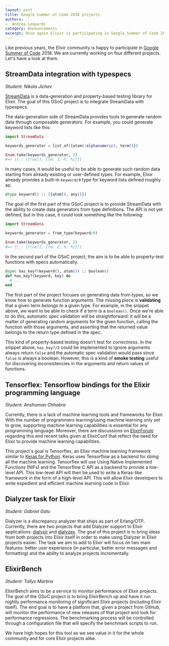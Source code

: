 ```yaml
---
layout: post
title: Google Summer of Code 2018 projects
authors:
-  Andrea Leopardi
category: Announcements
excerpt: Once again Elixir is participating in Google Summer of Code 2018. In this post, we'll have a look at the active projects.
---
```


Like previous years, the Elixir community is happy to participate in [Google Summer of Code][gsoc] 2018. We are currently working on four different projects. Let's have a look at them.

## StreamData integration with typespecs

*Student: Nikola Jichev*

[StreamData][stream_data] is a data-generation and property-based testing library for Elixir. The goal of this GSoC project is to integrate StreamData with typespecs.

The data-generation side of StreamData provides tools to generate random data through composable generators. For example, you could generate keyword lists like this:

```elixir
import StreamData

keywords_generator = list_of({atom(:alphanumeric), term()})

Enum.take(keywords_generator, 2)
#=> [[_: [true]], [tm: 2, h: %{}]]
```

In many cases, it would be useful to be able to generate such random data starting from already existing or user-defined types. For example, Elixir already provides a built-in `keyword/0` type for keyword lists defined roughly as:

```elixir
@type keyword() :: [{atom(), any()}]
```

The goal of the first part of this GSoC project is to provide StreamData with the ability to create data generators from type definitions. The API is not yet defined, but in this case, it could look something like the following:

```elixir
import StreamData

keywords_generator = from_type(keyword/0)

Enum.take(keywords_generator, 2)
#=> [[_: [true]], [tm: 2, h: %{}]]
```

In the second part of the GSoC project, the aim is to be able to property-test functions with specs automatically.

```elixir
@spec has_key?(keyword(), atom()) :: boolean()
def has_key?(keyword, key) do
  # ...
end
```

The first part of the project focuses on generating data from types, so we know how to generate function arguments. The missing piece is **validating** that a given term *belongs to* a given type. For example, in the snippet above, we want to be able to check if a term is a `boolean()`. Once we're able to do this, automatic spec validation will be straightforward: it will be a matter of generating random arguments for the given function, calling the function with those arguments, and asserting that the returned value belongs to the return type defined in the spec.

This kind of property-based testing doesn't test for *correctness*. In the snippet above, `has_key?/2` could be implemented to ignore arguments always return `false` and the automatic spec validation would pass since `false` is always a boolean. However, this is a kind of **smoke testing** useful for discovering inconsistencies in the arguments and return values of functions.

## Tensorflex: Tensorflow bindings for the Elixir programming language

*Student: Anshuman Chhabra*

Currently, there is a lack of machine learning tools and frameworks for Elixir. With the number of programmers learning/using machine learning only set to grow, supporting machine learning capabilities is essential for any programming language. Moreover, there are discussions on [ElixirForum][elixirforum] regarding this and recent talks given at ElixirConf that reflect the need for Elixir to provide machine learning capabilities.

This project's goal is Tensorflex, an Elixir machine learning framework similar to [Keras for Python][keras]. Keras uses Tensorflow as a backend for doing all the machine learning. Tensorflex will use Using Native Implemented Functions (NIFs) and the Tensorflow C API as a backend to provide a low-level API. This low-level API will then be used to write a Keras-like framework in the form of a high-level API. This will allow Elixir developers to write expedient and efficient machine learning code in Elixir.

## Dialyzer task for Elixir

*Student: Gabriel Gatu*

Dialyzer is a discrepancy analyzer that ships as part of Erlang/OTP. Currently, there are two projects that add Dialyzer support to Elixir applications: [dialyxir][] and [dialyzex][]. The goal of this project is to bring ideas from both projects into Elixir itself in order to make using Dialyzer in Elixir projects easier. The task we aim to add to Elixir will focus on two main features: better user experience (in particular, better error messages and formatting) and the ability to analyze projects incrementally.

## ElixirBench

*Student: Tallys Martins*

ElixirBench aims to be a service to monitor performance of Elixir projects. The goal of the GSoC project is to bring ElixirBench up and have it run nightly performance monitoring of significant Elixir projects (including Elixir itself). The end goal is to have a platform that, given a project from GitHub, will monitor the performance of new releases of that project and look for performance regressions. The benchmarking process will be controlled through a configuration file that will specify the benchmark scripts to run.

We have high hopes for this tool as we see value in it for the whole community and for core Elixir projects alike.

[gsoc]: https://summerofcode.withgoogle.com
[stream_data]: https://github.com/whatyouhide/stream_data
[elixirforum]: https://elixirforum.com
[keras]: https://keras.io
[dialyxir]: https://github.com/jeremyjh/dialyxir
[dialyzex]: https://github.com/Comcast/dialyzex
